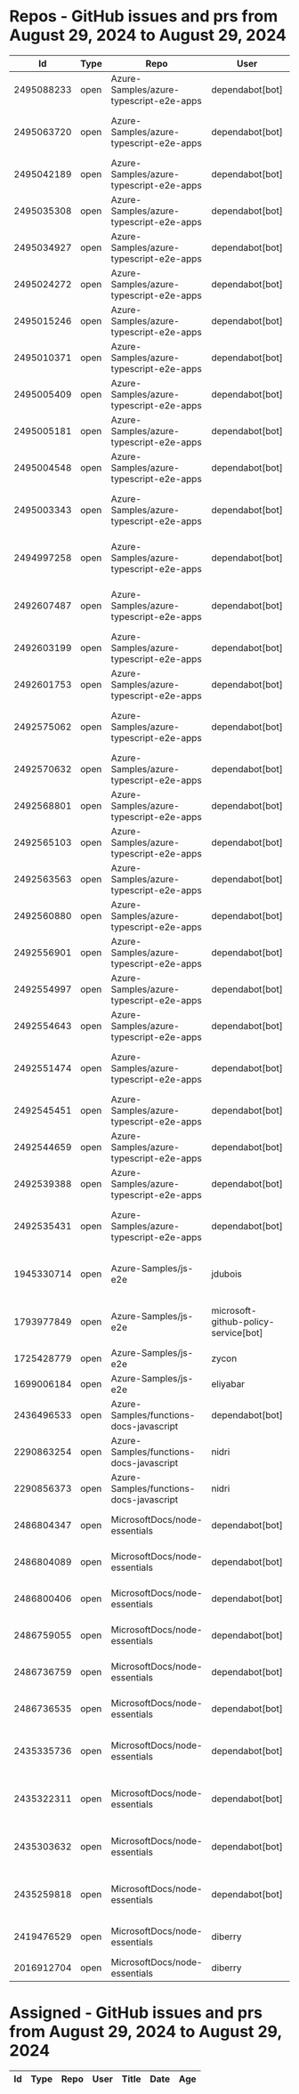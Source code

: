 # Repos - GitHub issues and prs from August 29, 2024 to August 29, 2024
|Id|Type|Repo|User|Title|Date|Age|
|--|--|--|--|--|--|--|
|2495088233|open|Azure-Samples/azure-typescript-e2e-apps|dependabot[bot]| [Bump @azure/functions from 4.0.0-alpha.9 to 4.5.1 in /api](https://api.github.com/repos/Azure-Samples/azure-typescript-e2e-apps/issues/592)|2024-08-29T17:01:18Z|0|
|2495063720|open|Azure-Samples/azure-typescript-e2e-apps|dependabot[bot]| [Bump @azure/functions from 4.0.0-alpha.9 to 4.5.1 in /api-function-v4-mongodb-mongo](https://api.github.com/repos/Azure-Samples/azure-typescript-e2e-apps/issues/591)|2024-08-29T16:49:32Z|0|
|2495042189|open|Azure-Samples/azure-typescript-e2e-apps|dependabot[bot]| [Bump @azure/functions from 2.0.0 to 4.5.1 in /api-functions-v3-upload-file](https://api.github.com/repos/Azure-Samples/azure-typescript-e2e-apps/issues/590)|2024-08-29T16:39:49Z|0|
|2495035308|open|Azure-Samples/azure-typescript-e2e-apps|dependabot[bot]| [Bump mongoose from 7.8.1 to 8.6.0 in /api-functions-v4-mongoose](https://api.github.com/repos/Azure-Samples/azure-typescript-e2e-apps/issues/589)|2024-08-29T16:36:41Z|0|
|2495034927|open|Azure-Samples/azure-typescript-e2e-apps|dependabot[bot]| [Bump npm from 9.9.3 to 10.8.3 in /api-functions-v4-mongoose](https://api.github.com/repos/Azure-Samples/azure-typescript-e2e-apps/issues/588)|2024-08-29T16:36:30Z|0|
|2495024272|open|Azure-Samples/azure-typescript-e2e-apps|dependabot[bot]| [Bump @azure/functions from 4.0.0-alpha.9 to 4.5.1 in /api-inmemory](https://api.github.com/repos/Azure-Samples/azure-typescript-e2e-apps/issues/587)|2024-08-29T16:31:41Z|0|
|2495015246|open|Azure-Samples/azure-typescript-e2e-apps|dependabot[bot]| [Bump @mui/material from 5.16.7 to 6.0.1 in /azure-upload-file-to-storage/app](https://api.github.com/repos/Azure-Samples/azure-typescript-e2e-apps/issues/586)|2024-08-29T16:26:53Z|0|
|2495010371|open|Azure-Samples/azure-typescript-e2e-apps|dependabot[bot]| [Bump npm from 9.9.3 to 10.8.3 in /api-functions-v4-cosmos-db-no-sql](https://api.github.com/repos/Azure-Samples/azure-typescript-e2e-apps/issues/585)|2024-08-29T16:24:21Z|0|
|2495005409|open|Azure-Samples/azure-typescript-e2e-apps|dependabot[bot]| [Bump @azure/functions from 3.5.1 to 4.5.1 in /api-functions-v3-mongoose](https://api.github.com/repos/Azure-Samples/azure-typescript-e2e-apps/issues/584)|2024-08-29T16:21:47Z|0|
|2495005181|open|Azure-Samples/azure-typescript-e2e-apps|dependabot[bot]| [Bump mongoose from 7.8.1 to 8.6.0 in /api-functions-v3-mongoose](https://api.github.com/repos/Azure-Samples/azure-typescript-e2e-apps/issues/583)|2024-08-29T16:21:40Z|0|
|2495004548|open|Azure-Samples/azure-typescript-e2e-apps|dependabot[bot]| [Bump @azure/functions from 3.5.1 to 4.5.1 in /api-functions-v3](https://api.github.com/repos/Azure-Samples/azure-typescript-e2e-apps/issues/582)|2024-08-29T16:21:22Z|0|
|2495003343|open|Azure-Samples/azure-typescript-e2e-apps|dependabot[bot]| [Bump @azure/functions from 4.0.0-alpha.9 to 4.5.1 in /api-functions-v4-azure-resource-management](https://api.github.com/repos/Azure-Samples/azure-typescript-e2e-apps/issues/581)|2024-08-29T16:20:46Z|0|
|2494997258|open|Azure-Samples/azure-typescript-e2e-apps|dependabot[bot]| [Bump @azure/functions from 4.0.0-alpha.11 to 4.5.1 in /api-functions-v4-typescript-original](https://api.github.com/repos/Azure-Samples/azure-typescript-e2e-apps/issues/580)|2024-08-29T16:17:48Z|0|
|2492607487|open|Azure-Samples/azure-typescript-e2e-apps|dependabot[bot]| [Bump @types/node from 18.19.47 to 22.5.1 in /api-function-v4-mongodb-mongo](https://api.github.com/repos/Azure-Samples/azure-typescript-e2e-apps/issues/579)|2024-08-28T17:07:36Z|1|
|2492603199|open|Azure-Samples/azure-typescript-e2e-apps|dependabot[bot]| [Bump @types/node from 18.19.47 to 22.5.1 in /api-functions-v4-triggers](https://api.github.com/repos/Azure-Samples/azure-typescript-e2e-apps/issues/578)|2024-08-28T17:05:08Z|1|
|2492601753|open|Azure-Samples/azure-typescript-e2e-apps|dependabot[bot]| [Bump @types/node from 20.16.2 to 22.5.1](https://api.github.com/repos/Azure-Samples/azure-typescript-e2e-apps/issues/577)|2024-08-28T17:04:16Z|1|
|2492575062|open|Azure-Samples/azure-typescript-e2e-apps|dependabot[bot]| [Bump @types/node from 16.18.106 to 22.5.1 in /api-functions-v4-cosmos-db-no-sql](https://api.github.com/repos/Azure-Samples/azure-typescript-e2e-apps/issues/576)|2024-08-28T16:48:41Z|1|
|2492570632|open|Azure-Samples/azure-typescript-e2e-apps|dependabot[bot]| [Bump @types/node from 14.18.63 to 22.5.1 in /api-functions-v3-upload-file](https://api.github.com/repos/Azure-Samples/azure-typescript-e2e-apps/issues/575)|2024-08-28T16:46:13Z|1|
|2492568801|open|Azure-Samples/azure-typescript-e2e-apps|dependabot[bot]| [Bump @types/node from 16.18.106 to 22.5.1 in /api-functions-v4-mongoose](https://api.github.com/repos/Azure-Samples/azure-typescript-e2e-apps/issues/574)|2024-08-28T16:45:13Z|1|
|2492565103|open|Azure-Samples/azure-typescript-e2e-apps|dependabot[bot]| [Bump @types/node from 18.19.47 to 22.5.1 in /api-inmemory](https://api.github.com/repos/Azure-Samples/azure-typescript-e2e-apps/issues/573)|2024-08-28T16:43:15Z|1|
|2492563563|open|Azure-Samples/azure-typescript-e2e-apps|dependabot[bot]| [Bump @types/node from 18.19.47 to 22.5.1 in /api-functions-v4](https://api.github.com/repos/Azure-Samples/azure-typescript-e2e-apps/issues/572)|2024-08-28T16:42:23Z|1|
|2492560880|open|Azure-Samples/azure-typescript-e2e-apps|dependabot[bot]| [Bump @types/node from 20.16.2 to 22.5.1 in /lib-util](https://api.github.com/repos/Azure-Samples/azure-typescript-e2e-apps/issues/571)|2024-08-28T16:40:46Z|1|
|2492556901|open|Azure-Samples/azure-typescript-e2e-apps|dependabot[bot]| [Bump @types/node from 16.18.106 to 22.5.1 in /api-functions-v3-mongoose](https://api.github.com/repos/Azure-Samples/azure-typescript-e2e-apps/issues/570)|2024-08-28T16:38:26Z|1|
|2492554997|open|Azure-Samples/azure-typescript-e2e-apps|dependabot[bot]| [Bump @types/node from 20.16.2 to 22.5.1 in /sdk-azure-openai](https://api.github.com/repos/Azure-Samples/azure-typescript-e2e-apps/issues/569)|2024-08-28T16:37:17Z|1|
|2492554643|open|Azure-Samples/azure-typescript-e2e-apps|dependabot[bot]| [Bump @types/node from 20.16.2 to 22.5.1 in /lib-openai](https://api.github.com/repos/Azure-Samples/azure-typescript-e2e-apps/issues/568)|2024-08-28T16:37:05Z|1|
|2492551474|open|Azure-Samples/azure-typescript-e2e-apps|dependabot[bot]| [Bump @types/node from 20.16.2 to 22.5.1 in /quickstarts/azure-openai-assistants/ts](https://api.github.com/repos/Azure-Samples/azure-typescript-e2e-apps/issues/567)|2024-08-28T16:35:18Z|1|
|2492545451|open|Azure-Samples/azure-typescript-e2e-apps|dependabot[bot]| [Bump @types/node from 18.19.47 to 22.5.1 in /app-react-vite-openai-chat](https://api.github.com/repos/Azure-Samples/azure-typescript-e2e-apps/issues/566)|2024-08-28T16:32:03Z|1|
|2492544659|open|Azure-Samples/azure-typescript-e2e-apps|dependabot[bot]| [Bump @types/node from 16.18.106 to 22.5.1 in /api-functions-v3](https://api.github.com/repos/Azure-Samples/azure-typescript-e2e-apps/issues/565)|2024-08-28T16:31:38Z|1|
|2492539388|open|Azure-Samples/azure-typescript-e2e-apps|dependabot[bot]| [Bump @types/node from 18.19.47 to 22.5.1 in /api-expressjs-openapi-azuresql](https://api.github.com/repos/Azure-Samples/azure-typescript-e2e-apps/issues/564)|2024-08-28T16:28:48Z|1|
|2492535431|open|Azure-Samples/azure-typescript-e2e-apps|dependabot[bot]| [Bump @types/node from 18.19.47 to 22.5.1 in /api-functions-v4-upload-file-by-trigger](https://api.github.com/repos/Azure-Samples/azure-typescript-e2e-apps/issues/563)|2024-08-28T16:26:25Z|1|
|1945330714|open|Azure-Samples/js-e2e|jdubois| [This repo doesn't meet the "durable ownership minimums" for Microsoft compliance](https://api.github.com/repos/Azure-Samples/js-e2e/issues/55)|2023-10-16T14:19:48Z|318|
|1793977849|open|Azure-Samples/js-e2e|microsoft-github-policy-service[bot]| [FabricBot: Onboarding to GitOps.ResourceManagement because of FabricBot decommissioning](https://api.github.com/repos/Azure-Samples/js-e2e/issues/54)|2023-07-07T18:01:49Z|419|
|1725428779|open|Azure-Samples/js-e2e|zycon| [Method changed to beginStart](https://api.github.com/repos/Azure-Samples/js-e2e/issues/53)|2023-05-25T09:20:31Z|462|
|1699006184|open|Azure-Samples/js-e2e|eliyabar| [Update create-vm.js](https://api.github.com/repos/Azure-Samples/js-e2e/issues/52)|2023-05-07T10:47:32Z|480|
|2436496533|open|Azure-Samples/functions-docs-javascript|dependabot[bot]| [Bump fast-xml-parser from 4.3.6 to 4.4.1 in /setup/storage-table-setup](https://api.github.com/repos/Azure-Samples/functions-docs-javascript/issues/10)|2024-07-29T22:27:36Z|31|
|2290863254|open|Azure-Samples/functions-docs-javascript|nidri| [Update README.md to update references to http triggers](https://api.github.com/repos/Azure-Samples/functions-docs-javascript/issues/9)|2024-05-11T11:56:21Z|110|
|2290856373|open|Azure-Samples/functions-docs-javascript|nidri| [Update httpTriggerRoute.js to use 'context' instead of 'console' for …](https://api.github.com/repos/Azure-Samples/functions-docs-javascript/issues/8)|2024-05-11T11:47:20Z|110|
|2486804347|open|MicrosoftDocs/node-essentials|dependabot[bot]| [chore(deps-dev): bump husky from 9.0.10 to 9.1.5 in /nodejs-http](https://api.github.com/repos/MicrosoftDocs/node-essentials/issues/172)|2024-08-26T12:56:22Z|3|
|2486804089|open|MicrosoftDocs/node-essentials|dependabot[bot]| [chore(deps-dev): bump eslint from 8.57.0 to 9.9.1 in /nodejs-http](https://api.github.com/repos/MicrosoftDocs/node-essentials/issues/171)|2024-08-26T12:56:16Z|3|
|2486800406|open|MicrosoftDocs/node-essentials|dependabot[bot]| [chore(deps-dev): bump eslint from 8.57.0 to 9.9.1 in /nodejs-intro](https://api.github.com/repos/MicrosoftDocs/node-essentials/issues/170)|2024-08-26T12:54:28Z|3|
|2486759055|open|MicrosoftDocs/node-essentials|dependabot[bot]| [chore(deps-dev): bump eslint from 9.6.0 to 9.9.1 in /nodejs-debug](https://api.github.com/repos/MicrosoftDocs/node-essentials/issues/169)|2024-08-26T12:34:53Z|3|
|2486736759|open|MicrosoftDocs/node-essentials|dependabot[bot]| [chore(deps-dev): bump husky from 9.0.10 to 9.1.5 in /nodejs-files](https://api.github.com/repos/MicrosoftDocs/node-essentials/issues/168)|2024-08-26T12:24:39Z|3|
|2486736535|open|MicrosoftDocs/node-essentials|dependabot[bot]| [chore(deps-dev): bump eslint from 8.57.0 to 9.9.1 in /nodejs-files](https://api.github.com/repos/MicrosoftDocs/node-essentials/issues/167)|2024-08-26T12:24:33Z|3|
|2435335736|open|MicrosoftDocs/node-essentials|dependabot[bot]| [chore(deps-dev): bump @babel/eslint-parser from 7.24.1 to 7.25.1 in /nodejs-files](https://api.github.com/repos/MicrosoftDocs/node-essentials/issues/154)|2024-07-29T12:51:44Z|31|
|2435322311|open|MicrosoftDocs/node-essentials|dependabot[bot]| [chore(deps-dev): bump @babel/eslint-parser from 7.24.1 to 7.25.1 in /nodejs-intro](https://api.github.com/repos/MicrosoftDocs/node-essentials/issues/152)|2024-07-29T12:45:22Z|31|
|2435303632|open|MicrosoftDocs/node-essentials|dependabot[bot]| [chore(deps-dev): bump @babel/eslint-parser from 7.24.1 to 7.25.1 in /nodejs-debug](https://api.github.com/repos/MicrosoftDocs/node-essentials/issues/150)|2024-07-29T12:36:24Z|31|
|2435259818|open|MicrosoftDocs/node-essentials|dependabot[bot]| [chore(deps-dev): bump @babel/eslint-parser from 7.24.1 to 7.25.1 in /nodejs-http](https://api.github.com/repos/MicrosoftDocs/node-essentials/issues/147)|2024-07-29T12:16:13Z|31|
|2419476529|open|MicrosoftDocs/node-essentials|diberry| [Dependencies module - updates based on security work.](https://api.github.com/repos/MicrosoftDocs/node-essentials/issues/144)|2024-07-19T17:31:36Z|41|
|2016912704|open|MicrosoftDocs/node-essentials|diberry| [Best practice for updates](https://api.github.com/repos/MicrosoftDocs/node-essentials/issues/47)|2023-11-29T15:58:58Z|274|
# Assigned - GitHub issues and prs from August 29, 2024 to August 29, 2024
|Id|Type|Repo|User|Title|Date|Age|
|--|--|--|--|--|--|--|

